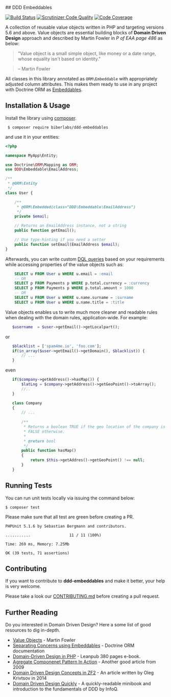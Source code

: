 ## DDD Embeddables

[![Build Status](https://secure.travis-ci.org/biberlabs/ddd-embeddables.svg?branch=master)](https://secure.travis-ci.org/biberlabs/ddd-embeddables) [![Scrutinizer Code Quality](https://scrutinizer-ci.com/g/biberlabs/ddd-embeddables/badges/quality-score.png?b=master)](https://scrutinizer-ci.com/g/biberlabs/ddd-embeddables/?branch=master) [![Code Coverage](https://scrutinizer-ci.com/g/biberlabs/ddd-embeddables/badges/coverage.png?b=master&rand=123)](https://scrutinizer-ci.com/g/biberlabs/ddd-embeddables/?branch=master)

A collection of reusable value objects written in PHP and targeting versions 5.6 and above. Value objects are essential building blocks of **Domain Driven Design** approach and described by Martin Fowler in _P of EAA page 486_ as below:


> "Value object is a small simple object, like money or a date range, whose equality isn't based on identity."

> &ndash; Martin Fowler

All classes in this library annotated as `ORM\Embeddable` with appropriately adjusted column attributes. This makes them ready to use in any project with Doctrine ORM as [Embeddables](http://doctrine-orm.readthedocs.io/projects/doctrine-orm/en/latest/tutorials/embeddables.html).

## Installation & Usage
Install the library using [composer](https://getcomposer.org).

```
 $ composer require biberlabs/ddd-embeddables
```

and use it in your entities:

```php
<?php

namespace MyApp\Entity;

use Doctrine\ORM\Mapping as ORM;
use DDD\Embeddable\EmailAddress;

/**
 * @ORM\Entity
 */
class User {

    /**
     * @ORM\Embedded(class="DDD\Embeddable\EmailAddress")
     */
    private $email;

    // Returns an EmailAddress instance, not a string
    public function getEmail();

    // Use type-hinting if you need a setter
    public function setEmail(EmailAddress $email);
}
```

Afterwards, you can write custom [DQL queries](http://docs.doctrine-project.org/projects/doctrine-orm/en/latest/reference/dql-doctrine-query-language.html) based on your requirements while accessing properties of the value objects such as:

```sql
    SELECT u FROM User u WHERE u.email = :email
    -- OR
    SELECT p FROM Payments p WHERE p.total.currency = :currency
    SELECT p FROM Payments p WHERE p.total.amount > 1000
    -- OR
    SELECT u FROM User u WHERE u.name.surname = :surname
    SELECT u FROM User u WHERE u.name.title = :title
```

Value objects enables us to write much more cleaner and readable rules when dealing with the domain rules, application-wide. For example:

```php
   $username  = $user->getEmail()->getLocalpart();
```

or

```php
   $blacklist = ['spam4me.io', 'foo.com'];
   if(in_array($user->getEmail()->getDomain(), $blacklist)) {
       // ...
   }
```

even 

```php
   if($company->getAddress()->hasMap()) {
       $latLng = $company->getAddress()->getGeoPoint()->toArray();
       //..
   }

   class Company
   {
       // ...
       
       /**
        * Returns a boolean TRUE if the geo location of the company is known,
        * FALSE otherwise.
        *
        * @return bool
        */
       public function hasMap()
       {
           return $this->getAddres()->getGeoPoint() !== null;
       }
   }
```
   
## Running Tests
You can run unit tests locally via issuing the command below:

```
$ composer test
```

Please make sure that all test are green before creating a PR.

```
PHPUnit 5.1.6 by Sebastian Bergmann and contributors.

...........                 11 / 11 (100%)

Time: 269 ms, Memory: 7.25Mb

OK (39 tests, 71 assertions)
```

## Contributing
If you want to contribute to **ddd-embeddables** and make it better, your help is very welcome.

Please take a look our [CONTRIBUTING.md](CONTRIBUTING.md) before creating a pull request.

## Further Reading
Do you interested in Domain Driven Design? Here a some list of good resources to dig in-depth.

 - [Value Objects](http://martinfowler.com/bliki/ValueObject.html) - Martin Fowler
 - [Separating Concerns using Embeddables](http://docs.doctrine-project.org/projects/doctrine-orm/en/latest/tutorials/embeddables.html) - Doctrine ORM documentation
 - [Domain-Driven Design in PHP](https://leanpub.com/ddd-in-php/read) - Leanpub 380 pages e-book.
 - [Agregate Componenet Pattern In Action](https://lostechies.com/jimmybogard/2009/02/05/ddd-aggregate-component-pattern-in-action/) - Another good article from 2009
 - [Domain Driven Design Concepts in ZF2](https://olegkrivtcov.wordpress.com/2014/03/22/domain-driven-design-ddd-concepts-in-zf2/) - An article written by Oleg Krivtsov in 2014
 - [Domain Driven Design Quickly](https://www.infoq.com/minibooks/domain-driven-design-quickly) - A quickly-readable minibook and introduction to the fundamentals of DDD by InfoQ.
